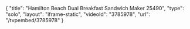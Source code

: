 {
    "title": "Hamilton Beach Dual Breakfast Sandwich Maker 25490",
    "type": "solo",
    "layout": "iframe-static",
    "videoId": "3785978",
    "url": "\/tvpembed\/3785978"
}